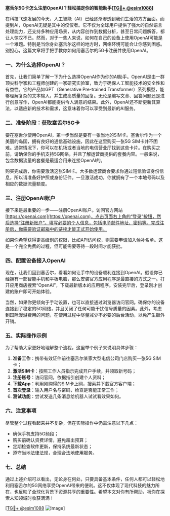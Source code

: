 **塞舌尔5G卡怎么注册OpenAI？轻松搞定你的智能助手[[TG💪+ @esim1088](https://t.me/s/esim1088)]**

在科技飞速发展的今天，人工智能（AI）已经逐渐渗透到我们生活的方方面面。而提到AI，OpenAI无疑是其中的佼佼者。它不仅为全球用户提供了强大的自然语言处理能力，还支持多种应用场景，从内容创作到数据分析，甚至日常问题解答，都让人惊叹不已。然而，对于一些人来说，如何在自己的设备上使用OpenAI可能是一个难题。特别是当你身处塞舌尔这样的地方时，网络环境可能会让你感到困惑。别担心，这篇文章将手把手教你如何用塞舌尔的5G卡注册并使用OpenAI。

### 一、为什么选择OpenAI？

首先，让我们简单了解一下为什么选择OpenAI作为你的AI助手。OpenAI是由一群顶尖科学家和工程师创建的一家研究实验室，致力于确保人工智能技术的安全性和有益性。它的产品如GPT（Generative Pre-trained Transformer）系列模型，能够理解复杂的文本输入，并生成高质量的回复。无论是编写文章、回答问题还是进行创意写作，OpenAI都能提供令人满意的结果。此外，OpenAI还不断更新其算法，以适应新的技术和需求，这意味着你可以享受到最新的AI服务。

### 二、准备阶段：获取塞舌尔5G卡

要在塞舌尔使用OpenAI，第一步当然是要有一张当地的SIM卡。塞舌尔作为一个美丽的岛国，拥有良好的通信基础设施，因此在这里购买一张5G SIM卡并不困难。通常情况下，你可以在机场或者当地的电信营业厅找到这些卡片。在购买之前，请确保你的手机支持5G网络，并且了解运营商提供的套餐内容。一般来说，包含数据流量的套餐是最适合用来连接OpenAI的。

购买完成后，你需要激活这张SIM卡。大多数运营商会要求你通过短信验证身份信息，所以请准备好护照或身份证件。一旦激活成功，你就拥有了一个本地号码以及相应的数据流量额度。

### 三、注册OpenAI账户

接下来是最重要的一步——注册OpenAI账户。访问官方网站 [https://openai.com](https://openai.com)，点击页面右上角的“登录”按钮，然后选择“注册新账户”。填写必要的个人信息，包括电子邮件地址、密码等。完成注册后，你需要验证邮箱中的链接才能正式开始使用。

如果你希望获得更高级别的权限，比如API访问权，则需要申请加入候补名单。这是一个完全免费的过程，但可能需要等待一段时间才能获批。

### 四、配置设备接入OpenAI

现在，让我们回到塞舌尔，看看如何让手中的设备顺利连接到OpenAI。假设你已经拥有一部智能手机和平板电脑，那么安装官方应用程序是最直接的方式之一。打开应用商店搜索“OpenAI”，下载最新版本的应用程序。安装完毕后，登录刚才创建的账户即可开始体验。

当然，如果你更倾向于手动设置，也可以直接通过浏览器访问官网。确保你的设备连接到了稳定的5G网络，并且关闭了任何可能干扰信号质量的因素。此外，考虑到国际漫游费用的问题，在使用过程中尽量减少不必要的后台活动，以免产生额外开销。

### 五、实际操作示例

为了帮助大家更好地理解整个流程，这里举个例子来说明具体步骤：

1. **准备工作**：携带有效证件前往塞舌尔某家大型电信公司门店购买一张5G SIM卡；
2. **激活SIM卡**：按照工作人员指示完成开户手续，并领取新号码；
3. **注册账号**：访问官网，依据指引创建个人资料；
4. **下载App**：利用刚购得的SIM卡上网，搜索并下载官方客户端；
5. **首次登录**：输入用户名与密码，检查是否能正常工作；
6. **测试功能**：尝试发送几条消息给机器人试试看效果如何。

### 六、注意事项

尽管整个过程看起来并不复杂，但在实际操作中仍需注意以下几点：
- 确保手机支持5G频段；
- 购买前确认资费详情，避免超出预算；
- 定期检查软件更新，保持系统最新状态；
- 遵守当地法律法规，合理合法地使用服务。

### 七、总结

通过上述介绍可以看出，无论身在何处，只要具备基本条件，任何人都可以轻松地利用塞舌尔的5G网络享受OpenAI带来的便利。这不仅体现了现代科技的魅力所在，也反映了全球化背景下资源共享的重要性。希望本文对你有所帮助，祝你在探索未知领域时收获满满！

[[TG💪+ @esim1088](https://t.me/s/esim1088) ![Image](https://i.postimg.cc/4NQfJmqS/Snipaste-2025-05-13-00-14-12.png)]